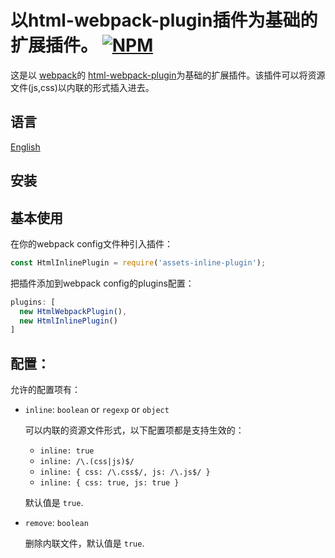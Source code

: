 以html-webpack-plugin插件为基础的扩展插件。
[![NPM](https://nodei.co/npm/assets-inline-plugin.png?downloads=true&downloadRank=true&stars=true)](https://nodei.co/npm/assets-inline-plugin/)
========================================

这是以 [webpack](http://webpack.github.io)的 [html-webpack-plugin](https://github.com/ampedandwired/html-webpack-plugin)为基础的扩展插件。该插件可以将资源文件(js,css)以内联的形式插入进去。

语言
------------

[English](README.md)

安装
------------

基本使用
------------

在你的webpack config文件种引入插件：

```javascript
const HtmlInlinePlugin = require('assets-inline-plugin');
```

把插件添加到webpack config的plugins配置：

```javascript
plugins: [
  new HtmlWebpackPlugin(),
  new HtmlInlinePlugin()
]
```

配置：
-------

允许的配置项有：

- `inline`: `boolean` or `regexp` or `object`

    可以内联的资源文件形式，以下配置项都是支持生效的：

    - `inline: true`
    - `inline: /\.(css|js)$/`
    - `inline: {
            css: /\.css$/,
            js: /\.js$/
        }`
    - `inline: {
            css: true,
            js: true
        }`

    默认值是 `true`.

- `remove`: `boolean`

    删除内联文件，默认值是 `true`.